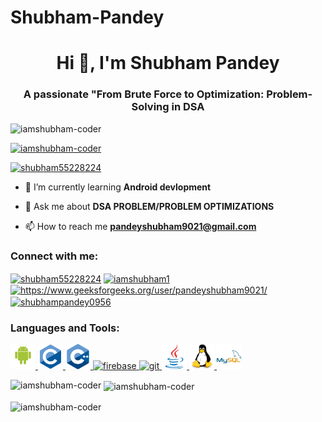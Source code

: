 # Shubham-Pandey
<h1 align="center">Hi 👋, I'm Shubham Pandey</h1>
<h3 align="center">A passionate "From Brute Force to Optimization: Problem-Solving in DSA</h3>

<p align="left"> <img src="https://komarev.com/ghpvc/?username=iamshubham-coder&label=Profile%20views&color=0e75b6&style=flat" alt="iamshubham-coder" /> </p>

<p align="left"> <a href="https://github.com/ryo-ma/github-profile-trophy"><img src="https://github-profile-trophy.vercel.app/?username=iamshubham-coder" alt="iamshubham-coder" /></a> </p>

<p align="left"> <a href="https://twitter.com/shubham55228224" target="blank"><img src="https://img.shields.io/twitter/follow/shubham55228224?logo=twitter&style=for-the-badge" alt="shubham55228224" /></a> </p>

- 🌱 I’m currently learning **Android devlopment**

- 💬 Ask me about **DSA PROBLEM/PROBLEM OPTIMIZATIONS**

- 📫 How to reach me **pandeyshubham9021@gmail.com**

<h3 align="left">Connect with me:</h3>
<p align="left">
<a href="https://twitter.com/shubham55228224" target="blank"><img align="center" src="https://raw.githubusercontent.com/rahuldkjain/github-profile-readme-generator/master/src/images/icons/Social/twitter.svg" alt="shubham55228224" height="30" width="40" /></a>
<a href="https://codeforces.com/profile/iamshubham1" target="blank"><img align="center" src="https://raw.githubusercontent.com/rahuldkjain/github-profile-readme-generator/master/src/images/icons/Social/codeforces.svg" alt="iamshubham1" height="30" width="40" /></a>
<a href="https://auth.geeksforgeeks.org/user/https://www.geeksforgeeks.org/user/pandeyshubham9021/" target="blank"><img align="center" src="https://raw.githubusercontent.com/rahuldkjain/github-profile-readme-generator/master/src/images/icons/Social/geeks-for-geeks.svg" alt="https://www.geeksforgeeks.org/user/pandeyshubham9021/" height="30" width="40" /></a>
<a href="https://discord.gg/shubhampandey0956" target="blank"><img align="center" src="https://raw.githubusercontent.com/rahuldkjain/github-profile-readme-generator/master/src/images/icons/Social/discord.svg" alt="shubhampandey0956" height="30" width="40" /></a>
</p>

<h3 align="left">Languages and Tools:</h3>
<p align="left"> <a href="https://developer.android.com" target="_blank" rel="noreferrer"> <img src="https://raw.githubusercontent.com/devicons/devicon/master/icons/android/android-original-wordmark.svg" alt="android" width="40" height="40"/> </a> <a href="https://www.cprogramming.com/" target="_blank" rel="noreferrer"> <img src="https://raw.githubusercontent.com/devicons/devicon/master/icons/c/c-original.svg" alt="c" width="40" height="40"/> </a> <a href="https://www.w3schools.com/cpp/" target="_blank" rel="noreferrer"> <img src="https://raw.githubusercontent.com/devicons/devicon/master/icons/cplusplus/cplusplus-original.svg" alt="cplusplus" width="40" height="40"/> </a> <a href="https://firebase.google.com/" target="_blank" rel="noreferrer"> <img src="https://www.vectorlogo.zone/logos/firebase/firebase-icon.svg" alt="firebase" width="40" height="40"/> </a> <a href="https://git-scm.com/" target="_blank" rel="noreferrer"> <img src="https://www.vectorlogo.zone/logos/git-scm/git-scm-icon.svg" alt="git" width="40" height="40"/> </a> <a href="https://www.java.com" target="_blank" rel="noreferrer"> <img src="https://raw.githubusercontent.com/devicons/devicon/master/icons/java/java-original.svg" alt="java" width="40" height="40"/> </a> <a href="https://www.linux.org/" target="_blank" rel="noreferrer"> <img src="https://raw.githubusercontent.com/devicons/devicon/master/icons/linux/linux-original.svg" alt="linux" width="40" height="40"/> </a> <a href="https://www.mysql.com/" target="_blank" rel="noreferrer"> <img src="https://raw.githubusercontent.com/devicons/devicon/master/icons/mysql/mysql-original-wordmark.svg" alt="mysql" width="40" height="40"/> </a> </p>

<p><img align="left" src="https://github-readme-stats.vercel.app/api/top-langs?username=iamshubham-coder&show_icons=true&locale=en&layout=compact" alt="iamshubham-coder" /></p>

<p>&nbsp;<img align="center" src="https://github-readme-stats.vercel.app/api?username=iamshubham-coder&show_icons=true&locale=en" alt="iamshubham-coder" /></p>

<p><img align="center" src="https://github-readme-streak-stats.herokuapp.com/?user=iamshubham-coder&" alt="iamshubham-coder" /></p>

